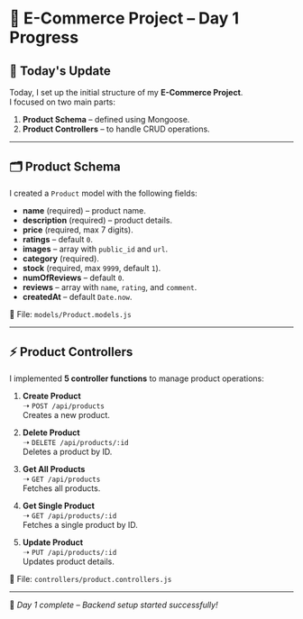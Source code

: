 # 🛒 E-Commerce Project – Day 1 Progress

## 📌 Today's Update
Today, I set up the initial structure of my **E-Commerce Project**.  
I focused on two main parts:
1. **Product Schema** – defined using Mongoose.
2. **Product Controllers** – to handle CRUD operations.

---

## 🗂️ Product Schema
I created a `Product` model with the following fields:
- **name** (required) – product name.
- **description** (required) – product details.
- **price** (required, max 7 digits).
- **ratings** – default `0`.
- **images** – array with `public_id` and `url`.
- **category** (required).
- **stock** (required, max `9999`, default `1`).
- **numOfReviews** – default `0`.
- **reviews** – array with `name`, `rating`, and `comment`.
- **createdAt** – default `Date.now`.

📂 File: `models/Product.models.js`

---

## ⚡ Product Controllers
I implemented **5 controller functions** to manage product operations:

1. **Create Product**  
   ➝ `POST /api/products`  
   Creates a new product.

2. **Delete Product**  
   ➝ `DELETE /api/products/:id`  
   Deletes a product by ID.

3. **Get All Products**  
   ➝ `GET /api/products`  
   Fetches all products.

4. **Get Single Product**  
   ➝ `GET /api/products/:id`  
   Fetches a single product by ID.

5. **Update Product**  
   ➝ `PUT /api/products/:id`  
   Updates product details.

📂 File: `controllers/product.controllers.js`

---

🚀 *Day 1 complete – Backend setup started successfully!*

